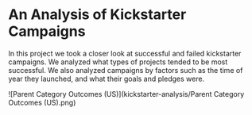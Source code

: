 # An Analysis of Kickstarter Campaigns

In this project we took a closer look at successful and failed kickstarter campaigns. We analyzed what types of projects tended to be most successful. We also analyzed campaigns by factors such as the time of year they launched, and what their goals and pledges were.


![Parent Category Outcomes (US)](kickstarter-analysis/Parent Category Outcomes (US).png)

